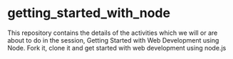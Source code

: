 # getting_started_with_node
This repository contains the details of the activities which we will or are about to do in the session, Getting Started with Web Development using Node. Fork it, clone it and get started with web development using node.js
